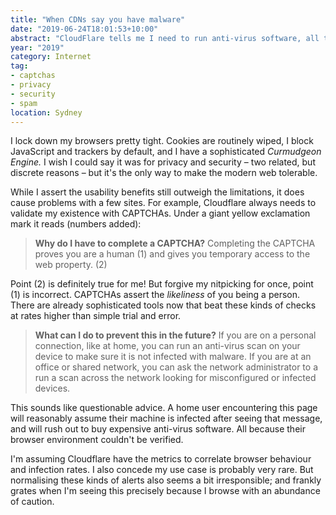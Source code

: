 ```yaml
---
title: "When CDNs say you have malware"
date: "2019-06-24T18:01:53+10:00"
abstract: "CloudFlare tells me I need to run anti-virus software, all the time."
year: "2019"
category: Internet
tag:
- captchas
- privacy
- security
- spam
location: Sydney
---
```

I lock down my browsers pretty tight. Cookies are routinely wiped, I block JavaScript and trackers by default, and I have a sophisticated *Curmudgeon Engine.* I wish I could say it was for privacy and security – two related, but discrete reasons – but it's the only way to make the modern web tolerable.

While I assert the usability benefits still outweigh the limitations, it does cause problems with a few sites. For example, Cloudflare always needs to validate my existence with CAPTCHAs. Under a giant yellow exclamation mark it reads (numbers added):

> **Why do I have to complete a CAPTCHA?** Completing the CAPTCHA proves you are a human (1) and gives you temporary access to the web property. (2)

Point (2) is definitely true for me! But forgive my nitpicking for once, point (1) is incorrect. CAPTCHAs assert the *likeliness* of you being a person. There are already sophisticated tools now that beat these kinds of checks at rates higher than simple trial and error.

> **What can I do to prevent this in the future?** If you are on a personal connection, like at home, you can run an anti-virus scan on your device to make sure it is not infected with malware. If you are at an office or shared network, you can ask the network administrator to a run a scan across the network looking for misconfigured or infected devices.

This sounds like questionable advice. A home user encountering this page will reasonably assume their machine is infected after seeing that message, and will rush out to buy expensive anti-virus software. All because their browser environment couldn't be verified.

I'm assuming Cloudflare have the metrics to correlate browser behaviour and infection rates. I also concede my use case is probably very rare. But normalising these kinds of alerts also seems a bit irresponsible; and frankly grates when I'm seeing this precisely because I browse with an abundance of caution.

